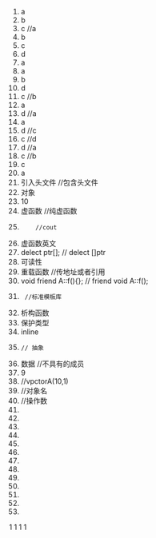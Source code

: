 1. a
2. b
3. c   //a
4. b  
5. c    
6. d 
7. a 
8. a 
9. b  
10. d 
11. c    //b
12. a     
13. d   //a
14. a    
15. d    //c
16. c    //d
17. d    //a
18. c     //b
19. c     
20. a 
21. 引入头文件  //包含头文件
22. 对象 
23. 10 
24. 虚函数    //纯虚函数
25.         //cout
26. 虚函数英文   
27. delect ptr[];   // delect []ptr
28. 可读性
29. 重载函数        //传地址或者引用
30. void friend A::f(){}; // friend void A::f(); 
31.      //标准模板库
32. 析构函数 
33. 保护类型 
34. inline 
35.     // 抽象
36. 数据 //不具有的成员
37. 9  
38.   //vpctor<int>A(10,1)
39.  //对象名
40.  //操作数
41.  
42.  
43.  
44.  
45.  
46.  
47.  
48.  
49.   
50.  
51.  
52.  
53. 

1 1 1 1
